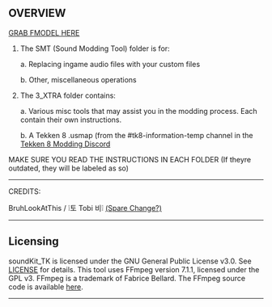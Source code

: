 OVERVIEW
--------------------------------------------------------------

[GRAB FMODEL HERE](https://fmodel.app/download)

1. The SMT (Sound Modding Tool) folder is for:
   
   a. Replacing ingame audio files with your custom files

   b. Other, miscellaneous operations

3. The 3_XTRA folder contains:
   
   a. Various misc tools that may assist you in the modding process. Each contain their own instructions.
   
   b. A Tekken 8 .usmap (from the #tk8-information-temp channel in the [Tekken 8 Modding Discord](https://discord.gg/nCAeJE4z5U)
   

MAKE SURE YOU READ THE INSTRUCTIONS IN EACH FOLDER (If theyre outdated, they will be labeled as so)

--------------------------------------------------------------
CREDITS:

BruhLookAtThis / ❕토 Tobi 비❕ [(Spare Change?)](https://linktr.ee/BruhLookAtThis)

--------------------------------------------------------------
## Licensing

soundKit_TK is licensed under the GNU General Public License v3.0. See [LICENSE](LICENSE.md) for details.
This tool uses FFmpeg version 7.1.1, licensed under the GPL v3. FFmpeg is a trademark of Fabrice Bellard. The FFmpeg source code is available [here](https://github.com/FFmpeg/FFmpeg/releases/tag/n7.1.1).

--------------------------------------------------------------

